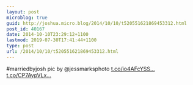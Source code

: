 ```yaml
---
layout: post
microblog: true
guid: http://joshua.micro.blog/2014/10/10/t520551621869453312.html
post_id: 40167
date: 2014-10-10T23:29:12+1100
lastmod: 2019-07-30T17:41:44+1100
type: post
url: /2014/10/10/t520551621869453312.html
---
```

#marriedbyjosh pic by @jessmarksphoto [t.co/io4AFcYSS...](http://t.co/io4AFcYSST) [t.co/CP7AypVLx...](http://t.co/CP7AypVLxy)
